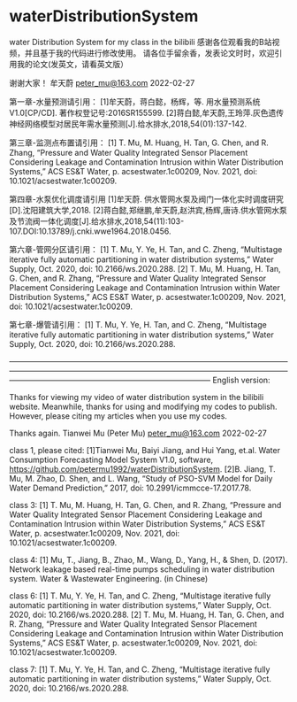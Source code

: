 # waterDistributionSystem
water Distribution System for my class in the bilibili
感谢各位观看我的B站视频，并且基于我的代码进行修改使用。
请各位手留余香，发表论文时时，欢迎引用我的论文(发英文，请看英文版）

谢谢大家！
牟天蔚
peter_mu@163.com
2022-02-27

第一章-水量预测请引用：
[1]牟天蔚，蒋白懿，杨辉，等. 用水量预测系统V1.0[CP/CD]. 著作权登记号:2016SR155599.
[2]蒋白懿,牟天蔚,王玲萍.灰色遗传神经网络模型对居民年需水量预测[J].给水排水,2018,54(01):137-142.

第三章-监测点布置请引用：
[1] T. Mu, M. Huang, H. Tan, G. Chen, and R. Zhang, “Pressure and Water Quality Integrated Sensor Placement Considering Leakage and Contamination Intrusion within Water Distribution Systems,” ACS ES&T Water, p. acsestwater.1c00209, Nov. 2021, doi: 10.1021/acsestwater.1c00209.

第四章-水泵优化调度请引用
[1]牟天蔚. 供水管网水泵及阀门一体化实时调度研究[D].沈阳建筑大学,2018.
[2]蒋白懿,郑继鹏,牟天蔚,赵洪宾,杨辉,唐诗.供水管网水泵及节流阀一体化调度[J].给水排水,2018,54(11):103-107.DOI:10.13789/j.cnki.wwe1964.2018.0456.

第六章-管网分区请引用：
[1] T. Mu, Y. Ye, H. Tan, and C. Zheng, “Multistage iterative fully automatic partitioning in water distribution systems,” Water Supply, Oct. 2020, doi: 10.2166/ws.2020.288.
[2] T. Mu, M. Huang, H. Tan, G. Chen, and R. Zhang, “Pressure and Water Quality Integrated Sensor Placement Considering Leakage and Contamination Intrusion within Water Distribution Systems,” ACS ES&T Water, p. acsestwater.1c00209, Nov. 2021, doi: 10.1021/acsestwater.1c00209.

第七章-爆管请引用：
[1] T. Mu, Y. Ye, H. Tan, and C. Zheng, “Multistage iterative fully automatic partitioning in water distribution systems,” Water Supply, Oct. 2020, doi: 10.2166/ws.2020.288.

——————————————————————————————————————————————————————————————————————————————————————————————————
English version:

Thanks for viewing my video of water distribution system in the bilibili website. Meanwhile, thanks for using and modifying my codes to publish.
However, please citing my articles when you use my codes. 

Thanks again.
Tianwei Mu (Peter Mu)
peter_mu@163.com
2022-02-27

class 1, please cited:
[1]Tianwei Mu, Baiyi Jiang, and Hui Yang, et.al. Water Consumption Forecasting Model System V1.0, software, https://github.com/petermu1992/waterDistributionSystem.
[2]B. Jiang, T. Mu, M. Zhao, D. Shen, and L. Wang, “Study of PSO-SVM Model for Daily Water Demand Prediction,” 2017, doi: 10.2991/icmmcce-17.2017.78.

class 3:
[1] T. Mu, M. Huang, H. Tan, G. Chen, and R. Zhang, “Pressure and Water Quality Integrated Sensor Placement Considering Leakage and Contamination Intrusion within Water Distribution Systems,” ACS ES&T Water, p. acsestwater.1c00209, Nov. 2021, doi: 10.1021/acsestwater.1c00209.

class 4:
[1] Mu, T.,  Jiang, B.,  Zhao, M.,  Wang, D.,  Yang, H., &  Shen, D. (2017). Network leakage based real-time pumps scheduling in water distribution system. Water & Wastewater Engineering. (in Chinese)

class 6:
[1] T. Mu, Y. Ye, H. Tan, and C. Zheng, “Multistage iterative fully automatic partitioning in water distribution systems,” Water Supply, Oct. 2020, doi: 10.2166/ws.2020.288.
[2] T. Mu, M. Huang, H. Tan, G. Chen, and R. Zhang, “Pressure and Water Quality Integrated Sensor Placement Considering Leakage and Contamination Intrusion within Water Distribution Systems,” ACS ES&T Water, p. acsestwater.1c00209, Nov. 2021, doi: 10.1021/acsestwater.1c00209.

class 7:
[1] T. Mu, Y. Ye, H. Tan, and C. Zheng, “Multistage iterative fully automatic partitioning in water distribution systems,” Water Supply, Oct. 2020, doi: 10.2166/ws.2020.288.
